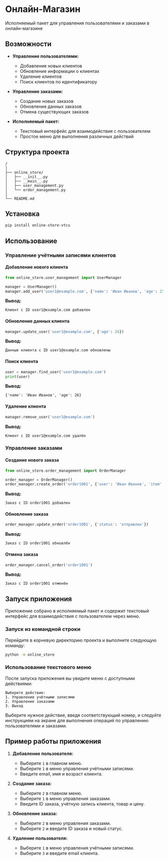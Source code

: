 # Онлайн-Магазин

Исполняемый пакет для управления пользователями и заказами в онлайн-магазине

## Возможности

- **Управление пользователями:**
  - Добавление новых клиентов
  - Обновление информации о клиентах
  - Удаление клиентов
  - Поиск клиентов по идентификатору

- **Управление заказами:**
  - Создание новых заказов
  - Обновление данных заказов
  - Отмена существующих заказов

- **Исполняемый пакет:**
  - Текстовый интерфейс для взаимодействия с пользователем
  - Простое меню для выполнения различных действий

## Структура проекта

```
/
│
├── online_store/
│   ├── __init__.py
│   ├── __main__.py
│   ├── user_management.py
│   └── order_management.py
│
└── README.md
```

## Установка

```bash
pip install online-store-vtcu
```

## Использование

### Управление учётными записями клиентов

#### Добавление нового клиента

```python
from online_store.user_management import UserManager

manager = UserManager()
manager.add_user('user1@example.com', {'name': 'Иван Иванов', 'age': 25})
```

**Вывод:**
```
Клиент с ID user1@example.com добавлен
```

#### Обновление данных клиента

```python
manager.update_user('user1@example.com', {'age': 26})
```

**Вывод:**
```
Данные клиента с ID user1@example.com обновлены
```

#### Поиск клиента

```python
user = manager.find_user('user1@example.com')
print(user)
```

**Вывод:**
```
{'name': 'Иван Иванов', 'age': 26}
```

#### Удаление клиента

```python
manager.remove_user('user1@example.com')
```

**Вывод:**
```
Клиент с ID user1@example.com удалён
```

### Управление заказами

#### Создание нового заказа

```python
from online_store.order_management import OrderManager

order_manager = OrderManager()
order_manager.create_order('order1001', {'user': 'Иван Иванов', 'item': 'Смартфон', 'price': 799})
```

**Вывод:**
```
Заказ с ID order1001 добавлен
```

#### Обновление заказа

```python
order_manager.update_order('order1001', {'status': 'отправлен'})
```

**Вывод:**
```
Заказ с ID order1001 обновлён
```

#### Отмена заказа

```python
order_manager.cancel_order('order1001')
```

**Вывод:**
```
Заказ с ID order1001 отменён
```

## Запуск приложения

Приложение собрано в исполняемый пакет и содержит текстовый интерфейс для взаимодействия с пользователем через меню.

### Запуск из командной строки

Перейдите в корневую директорию проекта и выполните следующую команду:

```bash
python -m online_store
```

### Использование текстового меню

После запуска приложения вы увидите меню с доступными действиями:

```
Выберите действие:
1. Управление учётными записями
2. Управление заказами
3. Выход
```

Выберите нужное действие, введя соответствующий номер, и следуйте инструкциям на экране для выполнения операций по управлению пользователями и заказами.

## Пример работы приложения

1. **Добавление пользователя:**
   - Выберите `1` в главном меню.
   - Выберите `1` в меню управления учётными записями.
   - Введите email, имя и возраст клиента.

2. **Создание заказа:**
   - Выберите `2` в главном меню.
   - Выберите `1` в меню управления заказами.
   - Введите ID заказа, учётную запись клиента, товар и цену.

3. **Обновление заказа:**
   - Выберите `2` в меню управления заказами.
   - Выберите `2` и введите ID заказа и новый статус.

4. **Удаление пользователя:**
   - Выберите `1` в меню управления учётными записями.
   - Выберите `3` и введите email клиента.